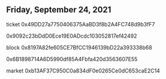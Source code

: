 ## Friday, September 24, 2021

ticket 
0x49DD27a7750406375AaBD3f8b2A4FC748d9b3fF7

0x9092c23bDdD0Ece19E0ADcdc103052817ef42492

block
0x8197A82fe605CE7BfCC1946139bD22a393338b68

0x6B1898714A6D5990df85A4Fbfa420d3563607E55

market
0xb13AF37C950C0a834dF0e0265Ce0dC653caE2C14
